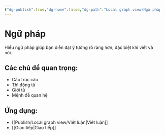 ```yaml
---
{"dg-publish":true,"dg-home":false,"dg-path":"Local graph view/Ngữ pháp.md","permalink":"/local-graph-view/ngu-phap/","dgPassFrontmatter":true,"updated":"2025-02-01T07:47:05.471+07:00"}
---
```


# Ngữ pháp
Hiểu ngữ pháp giúp bạn diễn đạt ý tưởng rõ ràng hơn, đặc biệt khi viết và nói.

## Các chủ đề quan trọng:
- Cấu trúc câu
- Thì động từ
- Giới từ
- Mệnh đề quan hệ

## Ứng dụng:
- [[Publish/Local graph view/Viết luận\|Viết luận]]
- [[Giao tiếp\|Giao tiếp]]
